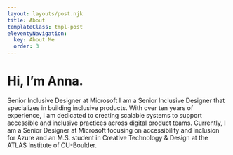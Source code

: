 ```yaml
---
layout: layouts/post.njk
title: About
templateClass: tmpl-post
eleventyNavigation:
  key: About Me
  order: 3
---
```


<h1>Hi, I’m Anna.</h1>
Senior Inclusive Designer at Microsoft
I am a Senior Inclusive Designer that specializes in building inclusive products. With over ten years of experience, I am dedicated to creating scalable systems to support accessible and inclusive practices across digital product teams. Currently, I am a Senior Designer at Microsoft focusing on accessibility and inclusion for Azure and an M.S. student in Creative Technology & Design at the ATLAS Institute of CU-Boulder.
